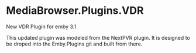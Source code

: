 # MediaBrowser.Plugins.VDR
New VDR Plugin for emby 3.1

This updated plugin was modeled from the NextPVR plugin.  It is designed to be droped into the Emby.Plugins git and built from there.

